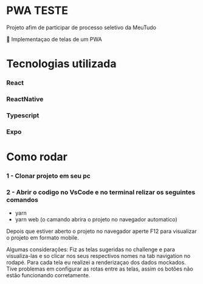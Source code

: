 # PWA TESTE
 Projeto afim de participar de processo seletivo da MeuTudo



<p>🚀 Implementaçao de telas de um PWA </p>

# Tecnologias utilizada

### React
### ReactNative
### Typescript
### Expo


# Como rodar

### 1 - Clonar projeto em seu pc
### 2 - Abrir o codigo no VsCode e no terminal relizar os seguintes comandos

  - yarn
  - yarn web (o camando abrira o projeto no navegador automatico)
  
 Depois que estiver aberto o projeto no navegador aperte F12 para visualizar o projeto em formato mobile.
 
 
 Algumas considerações:
 Fiz as telas sugeridas no challenge e para visualiza-las e so clicar nos seus respectivos nomes na tab navigation no rodapé.
 Para cada tela eu realizei a renderizaçao dos dados mockados.
 Tive problemas em configurar as rotas entre as telas, assim os botões não estão funcionando corretamente. 
 
 
